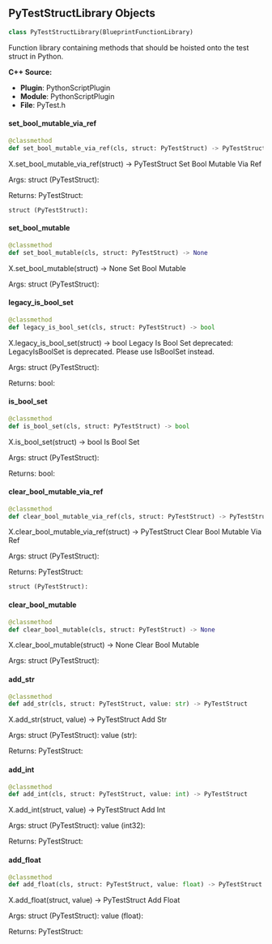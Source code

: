 ## PyTestStructLibrary Objects

```python
class PyTestStructLibrary(BlueprintFunctionLibrary)
```

Function library containing methods that should be hoisted onto the test struct in Python.

**C++ Source:**

- **Plugin**: PythonScriptPlugin
- **Module**: PythonScriptPlugin
- **File**: PyTest.h

<a id="unreal.PyTestStructLibrary.set_bool_mutable_via_ref"></a>

#### set_bool_mutable_via_ref

```python
@classmethod
def set_bool_mutable_via_ref(cls, struct: PyTestStruct) -> PyTestStruct
```

X.set_bool_mutable_via_ref(struct) -> PyTestStruct
Set Bool Mutable Via Ref

Args:
    struct (PyTestStruct): 

Returns:
    PyTestStruct: 

    struct (PyTestStruct):

<a id="unreal.PyTestStructLibrary.set_bool_mutable"></a>

#### set_bool_mutable

```python
@classmethod
def set_bool_mutable(cls, struct: PyTestStruct) -> None
```

X.set_bool_mutable(struct) -> None
Set Bool Mutable

Args:
    struct (PyTestStruct):

<a id="unreal.PyTestStructLibrary.legacy_is_bool_set"></a>

#### legacy_is_bool_set

```python
@classmethod
def legacy_is_bool_set(cls, struct: PyTestStruct) -> bool
```

X.legacy_is_bool_set(struct) -> bool
Legacy Is Bool Set
deprecated: LegacyIsBoolSet is deprecated. Please use IsBoolSet instead.

Args:
    struct (PyTestStruct): 

Returns:
    bool:

<a id="unreal.PyTestStructLibrary.is_bool_set"></a>

#### is_bool_set

```python
@classmethod
def is_bool_set(cls, struct: PyTestStruct) -> bool
```

X.is_bool_set(struct) -> bool
Is Bool Set

Args:
    struct (PyTestStruct): 

Returns:
    bool:

<a id="unreal.PyTestStructLibrary.clear_bool_mutable_via_ref"></a>

#### clear_bool_mutable_via_ref

```python
@classmethod
def clear_bool_mutable_via_ref(cls, struct: PyTestStruct) -> PyTestStruct
```

X.clear_bool_mutable_via_ref(struct) -> PyTestStruct
Clear Bool Mutable Via Ref

Args:
    struct (PyTestStruct): 

Returns:
    PyTestStruct: 

    struct (PyTestStruct):

<a id="unreal.PyTestStructLibrary.clear_bool_mutable"></a>

#### clear_bool_mutable

```python
@classmethod
def clear_bool_mutable(cls, struct: PyTestStruct) -> None
```

X.clear_bool_mutable(struct) -> None
Clear Bool Mutable

Args:
    struct (PyTestStruct):

<a id="unreal.PyTestStructLibrary.add_str"></a>

#### add_str

```python
@classmethod
def add_str(cls, struct: PyTestStruct, value: str) -> PyTestStruct
```

X.add_str(struct, value) -> PyTestStruct
Add Str

Args:
    struct (PyTestStruct): 
    value (str): 

Returns:
    PyTestStruct:

<a id="unreal.PyTestStructLibrary.add_int"></a>

#### add_int

```python
@classmethod
def add_int(cls, struct: PyTestStruct, value: int) -> PyTestStruct
```

X.add_int(struct, value) -> PyTestStruct
Add Int

Args:
    struct (PyTestStruct): 
    value (int32): 

Returns:
    PyTestStruct:

<a id="unreal.PyTestStructLibrary.add_float"></a>

#### add_float

```python
@classmethod
def add_float(cls, struct: PyTestStruct, value: float) -> PyTestStruct
```

X.add_float(struct, value) -> PyTestStruct
Add Float

Args:
    struct (PyTestStruct): 
    value (float): 

Returns:
    PyTestStruct:

<a id="unreal.PyTestObject"></a>